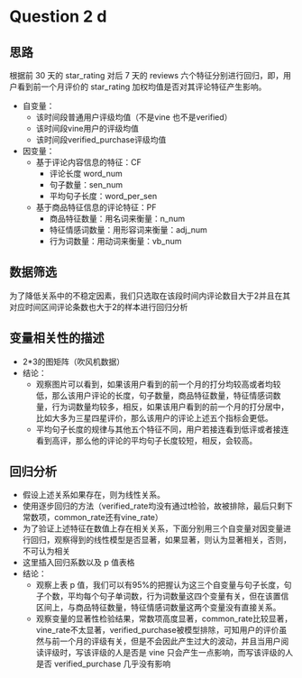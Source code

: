 # Question 2 d

## 思路

根据前 30 天的 star_rating 对后 7 天的 reviews 六个特征分别进行回归，即，用户看到前一个月评价的 star_rating 加权均值是否对其评论特征产生影响。

- 自变量：
  - 该时间段普通用户评级均值（不是vine 也不是verified）
  - 该时间段vine用户的评级均值
  - 该时间段verified_purchase评级均值
- 因变量：
  - 基于评论内容信息的特征：CF
    - 评论长度 word_num
    - 句子数量：sen_num
    - 平均句子长度：word_per_sen
  - 基于商品特征信息的评论特征：PF
    - 商品特征数量：用名词来衡量：n_num
    - 特征情感词数量：用形容词来衡量：adj_num
    - 行为词数量：用动词来衡量：vb_num

## 数据筛选

为了降低关系中的不稳定因素，我们只选取在该段时间内评论数目大于2并且在其对应时间区间评论条数也大于2的样本进行回归分析

## 变量相关性的描述

- 2*3的图矩阵（吹风机数据）
- 结论：
  - 观察图片可以看到，如果该用户看到的前一个月的打分均较高或者均较低，那么该用户评论的长度，句子数量，商品特征数量，特征情感词数量，行为词数量均较多，相反，如果该用户看到的前一个月的打分居中，比如大多为三星四星评价，那么该用户的评论上述五个指标会更低。
  - 平均句子长度的规律与其他五个特征不同，用户若接连看到低评或者接连看到高评，那么他的评论的平均句子长度较短，相反，会较高。

## 回归分析

- 假设上述关系如果存在，则为线性关系。
- 使用逐步回归的方法（verified_rate均没有通过t检验，故被排除，最后只剩下常数项，common_rate还有vine_rate）
- 为了验证上述特征在数值上存在相关关系，下面分别用三个自变量对因变量进行回归，观察得到的线性模型是否显著，如果显著，则认为显著相关，否则，不可认为相关
- 这里插入回归系数以及 p 值表格
- 结论：
  - 观察上表 p 值，我们可以有95%的把握认为这三个自变量与句子长度，句子个数，平均每个句子单词数，行为词数量这四个变量有关，但在该置信区间上，与商品特征数量，特征情感词数量这两个变量没有直接关系。
  - 观察变量的显著性检验结果，常数项高度显著，common_rate比较显著，vine_rate不太显著，verified_purchase被模型排除，可知用户的评价虽然与前一个月的评级有关，但是不会因此产生过大的波动，并且当用户阅读评级时，写该评级的人是否是 vine 只会产生一点影响，而写该评级的人是否 verified_purchase 几乎没有影响


